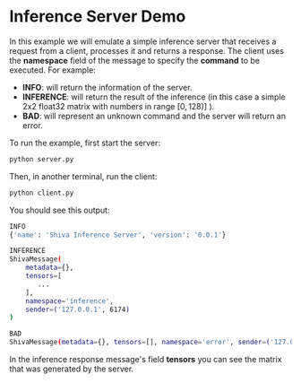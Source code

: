 # Inference Server Demo

In this example we will emulate a simple inference server that receives a request from a client, processes it and returns a response. The client uses the **namespace** field of the message to specify the **command** to be executed. For example:

* **INFO**: will return the information of the server.
* **INFERENCE**: will return the result of the inference (in this case a simple 2x2 float32 matrix with numbers in range $[0,128)]$ ).
* **BAD**: will represent an unknown command and the server will return an error.

To run the example, first start the server:

```bash
python server.py
```

Then, in another terminal, run the client:

```bash
python client.py
```

You should see this output:

```bash
INFO
{'name': 'Shiva Inference Server', 'version': '0.0.1'}

INFERENCE
ShivaMessage(
    metadata={},
    tensors=[
       ...
    ],
    namespace='inference',
    sender=('127.0.0.1', 6174)
)

BAD
ShivaMessage(metadata={}, tensors=[], namespace='error', sender=('127.0.0.1', 6174))
```

In the inference response message's field **tensors** you can see the matrix that was generated by the server.